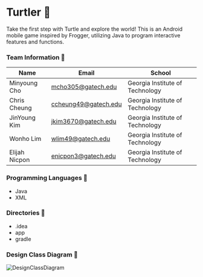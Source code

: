 # Turtler :turtle:
Take the first step with Turtle and explore the world! This is an Android mobile game inspired by Frogger, utilizing Java to program interactive features and functions.

### Team Information :turtle:
| Name         | Email                 | School                           |
| --------------| -------------------- |----------------------------------|
| Minyoung Cho  | mcho305@gatech.edu   | Georgia Institute of Technology  |
| Chris Cheung  | ccheung49@gatech.edu | Georgia Institute of Technology  |
| JinYoung Kim  | jkim3670@gatech.edu  | Georgia Institute of Technology  |
| Wonho Lim     | wlim49@gatech.edu    | Georgia Institute of Technology  |
| Elijah Nicpon | enicpon3@gatech.edu  | Georgia Institute of Technology  |

### Programming Languages :turtle:
* Java
* XML

### Directories :turtle:
* .idea
* app
* gradle

### Design Class Diagram :turtle:
![DesignClassDiagram](https://github.gatech.edu/storage/user/70118/files/4a47c66e-d23d-4a84-bc3d-590b3c3b3057)
